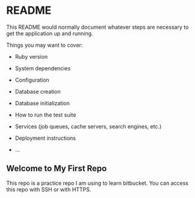 # README

This README would normally document whatever steps are necessary to get the
application up and running.

Things you may want to cover:

* Ruby version

* System dependencies

* Configuration

* Database creation

* Database initialization

* How to run the test suite

* Services (job queues, cache servers, search engines, etc.)

* Deployment instructions

* ...

Welcome to My First Repo
-------------------------------
This repo is a practice repo I am using to learn bitbucket.
You can access this repo with SSH or with HTTPS.
